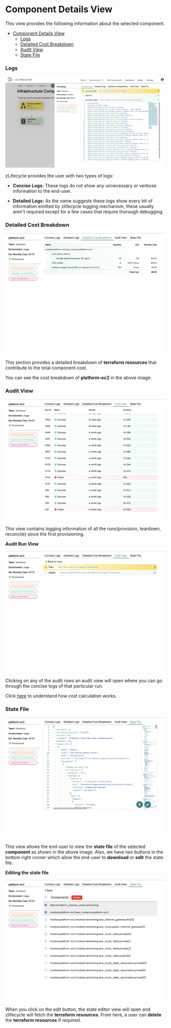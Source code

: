 # Component Details View

This view provides the following information about the selected component.

- [Component Details View](#component-details-view)
    - [Logs](#logs)
    - [Detailed Cost Breakdown](#detailed-cost-breakdown)
    - [Audit View](#audit-view)
    - [State File](#state-file)

### Logs

![sample-logs](assets/images/sample-provision-success.png "Sample Logs")

zLifecycle provides the user with two types of logs:

* **Concise Logs:** These logs do not show any unnecessary or verbose information to the end-user.

*  **Detailed Logs:** As the name suggests these logs show every bit of information emitted by zlifecycle logging mechanism, these usually aren't required except for a few cases that require thorough debugging.


### Detailed Cost Breakdown

![detailed-cost-breakdown](assets/images/detailed-cost-breakdown.png "Detailed Cost Breakdown")

This section provides a detailed breakdown of **terraform resources** that contribute to the total component cost.

You can see the cost breakdown of **platform-ec2** in the above image.


### Audit View

![audit-view](assets/images/audit-view.png "Audit View")

This view contains logging information of all the runs(provision, teardown, reconcile) since the first provisioning.

**Audit Run View**

![audit-run-view](assets/images/audit-run-view.png "Audit Run View")

Clicking on any of the audit rows an audit view will open where you can go through the concise logs of that particular run.

Click [here](cost-calculation.md) to understand how cost calculation works.


### State File

![state-file](assets/images/state-file.png "State File")

This view allows the end-user to view the **state file** of the selected **component** as shown in the above image. Also, we have two buttons in the bottom right corner which allow the end-user to **download** or **edit** the state file.

**Editing the state file**

![state-editor](assets/images/state-editor.png "State Editor")

When you click on the edit button, the state editor view will open and zlifecycle will fetch the **terraform resources**. From here, a user can **delete** the **terraform resources** if required.
